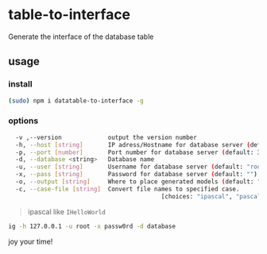 # table-to-interface
Generate the interface of the database table

## usage

### install
``` bash
(sudo) npm i datatable-to-interface -g
```
### options

``` bash
  -v ,--version             output the version number
  -h, --host [string]       IP adress/Hostname for database server (default: "127.0.0.1")
  -p, --port [number]       Port number for database server (default: 3306)
  -d, --database <string>   Database name
  -u, --user [string]       Username for database server (default: "root")
  -x, --pass [string]       Password for database server (default: "")
  -o, --output [string]     Where to place generated models (default: "/users/current_user/output")
  -c, --case-file [string]  Convert file names to specified case.
                                           [choices: "ipascal", "pascal","param","camel","none"] (default: "none")
```

> ipascal like `IHelloWorld`

``` bash
ig -h 127.0.0.1 -u root -x passw0rd -d database
```

joy your time!
